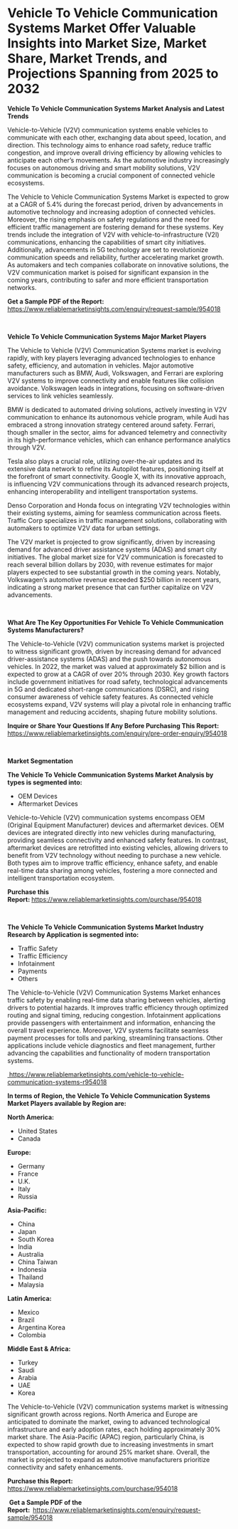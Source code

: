 <p><h1>Vehicle To Vehicle Communication Systems Market Offer Valuable Insights into Market Size, Market Share, Market Trends, and Projections Spanning from 2025 to 2032</h1></p><p><strong>Vehicle To Vehicle Communication Systems Market Analysis and Latest Trends</strong></p>
<p><p>Vehicle-to-Vehicle (V2V) communication systems enable vehicles to communicate with each other, exchanging data about speed, location, and direction. This technology aims to enhance road safety, reduce traffic congestion, and improve overall driving efficiency by allowing vehicles to anticipate each other’s movements. As the automotive industry increasingly focuses on autonomous driving and smart mobility solutions, V2V communication is becoming a crucial component of connected vehicle ecosystems.</p><p>The Vehicle to Vehicle Communication Systems Market is expected to grow at a CAGR of 5.4% during the forecast period, driven by advancements in automotive technology and increasing adoption of connected vehicles. Moreover, the rising emphasis on safety regulations and the need for efficient traffic management are fostering demand for these systems. Key trends include the integration of V2V with vehicle-to-infrastructure (V2I) communications, enhancing the capabilities of smart city initiatives. Additionally, advancements in 5G technology are set to revolutionize communication speeds and reliability, further accelerating market growth. As automakers and tech companies collaborate on innovative solutions, the V2V communication market is poised for significant expansion in the coming years, contributing to safer and more efficient transportation networks.</p></p>
<p><strong>Get a Sample PDF of the Report:&nbsp;</strong> <a href="https://www.reliablemarketinsights.com/enquiry/request-sample/954018?utm_campaign=3250&utm_medium=2&utm_source=Github&utm_content=ia&utm_term=18042025&utm_id=vehicle-to-vehicle-communication-systems">https://www.reliablemarketinsights.com/enquiry/request-sample/954018</a></p>
<p>&nbsp;</p>
<p><strong>Vehicle To Vehicle Communication Systems Major Market Players</strong></p>
<p><p>The Vehicle to Vehicle (V2V) Communication Systems market is evolving rapidly, with key players leveraging advanced technologies to enhance safety, efficiency, and automation in vehicles. Major automotive manufacturers such as BMW, Audi, Volkswagen, and Ferrari are exploring V2V systems to improve connectivity and enable features like collision avoidance. Volkswagen leads in integrations, focusing on software-driven services to link vehicles seamlessly.</p><p>BMW is dedicated to automated driving solutions, actively investing in V2V communication to enhance its autonomous vehicle program, while Audi has embraced a strong innovation strategy centered around safety. Ferrari, though smaller in the sector, aims for advanced telemetry and connectivity in its high-performance vehicles, which can enhance performance analytics through V2V.</p><p>Tesla also plays a crucial role, utilizing over-the-air updates and its extensive data network to refine its Autopilot features, positioning itself at the forefront of smart connectivity. Google X, with its innovative approach, is influencing V2V communications through its advanced research projects, enhancing interoperability and intelligent transportation systems.</p><p>Denso Corporation and Honda focus on integrating V2V technologies within their existing systems, aiming for seamless communication across fleets. Traffic Corp specializes in traffic management solutions, collaborating with automakers to optimize V2V data for urban settings.</p><p>The V2V market is projected to grow significantly, driven by increasing demand for advanced driver assistance systems (ADAS) and smart city initiatives. The global market size for V2V communication is forecasted to reach several billion dollars by 2030, with revenue estimates for major players expected to see substantial growth in the coming years. Notably, Volkswagen’s automotive revenue exceeded $250 billion in recent years, indicating a strong market presence that can further capitalize on V2V advancements.</p></p>
<p>&nbsp;</p>
<p><strong>What Are The Key Opportunities For Vehicle To Vehicle Communication Systems Manufacturers?</strong></p>
<p><p>The Vehicle-to-Vehicle (V2V) communication systems market is projected to witness significant growth, driven by increasing demand for advanced driver-assistance systems (ADAS) and the push towards autonomous vehicles. In 2022, the market was valued at approximately $2 billion and is expected to grow at a CAGR of over 20% through 2030. Key growth factors include government initiatives for road safety, technological advancements in 5G and dedicated short-range communications (DSRC), and rising consumer awareness of vehicle safety features. As connected vehicle ecosystems expand, V2V systems will play a pivotal role in enhancing traffic management and reducing accidents, shaping future mobility solutions.</p></p>
<p><strong>Inquire or Share Your Questions If Any Before Purchasing This Report:</strong> <a href="https://www.reliablemarketinsights.com/enquiry/pre-order-enquiry/954018?utm_campaign=3250&utm_medium=2&utm_source=Github&utm_content=ia&utm_term=18042025&utm_id=vehicle-to-vehicle-communication-systems">https://www.reliablemarketinsights.com/enquiry/pre-order-enquiry/954018</a></p>
<p>&nbsp;</p>
<p><strong>Market Segmentation</strong></p>
<p><strong>The Vehicle To Vehicle Communication Systems Market Analysis by types is segmented into:</strong></p>
<p><ul><li>OEM Devices</li><li>Aftermarket Devices</li></ul></p>
<p><p>Vehicle-to-Vehicle (V2V) communication systems encompass OEM (Original Equipment Manufacturer) devices and aftermarket devices. OEM devices are integrated directly into new vehicles during manufacturing, providing seamless connectivity and enhanced safety features. In contrast, aftermarket devices are retrofitted into existing vehicles, allowing drivers to benefit from V2V technology without needing to purchase a new vehicle. Both types aim to improve traffic efficiency, enhance safety, and enable real-time data sharing among vehicles, fostering a more connected and intelligent transportation ecosystem.</p></p>
<p><strong>Purchase this Report:&nbsp;</strong><a href="https://www.reliablemarketinsights.com/purchase/954018?utm_campaign=3250&utm_medium=2&utm_source=Github&utm_content=ia&utm_term=18042025&utm_id=vehicle-to-vehicle-communication-systems">https://www.reliablemarketinsights.com/purchase/954018</a></p>
<p>&nbsp;</p>
<p><strong>The Vehicle To Vehicle Communication Systems Market Industry Research by Application is segmented into:</strong></p>
<p><ul><li>Traffic Safety</li><li>Traffic Efficiency</li><li>Infotainment</li><li>Payments</li><li>Others</li></ul></p>
<p><p>The Vehicle-to-Vehicle (V2V) Communication Systems Market enhances traffic safety by enabling real-time data sharing between vehicles, alerting drivers to potential hazards. It improves traffic efficiency through optimized routing and signal timing, reducing congestion. Infotainment applications provide passengers with entertainment and information, enhancing the overall travel experience. Moreover, V2V systems facilitate seamless payment processes for tolls and parking, streamlining transactions. Other applications include vehicle diagnostics and fleet management, further advancing the capabilities and functionality of modern transportation systems.</p></p>
<p><a href="https://www.reliablemarketinsights.com/vehicle-to-vehicle-communication-systems-r954018?utm_campaign=3250&utm_medium=2&utm_source=Github&utm_content=ia&utm_term=18042025&utm_id=vehicle-to-vehicle-communication-systems">&nbsp;https://www.reliablemarketinsights.com/vehicle-to-vehicle-communication-systems-r954018</a></p>
<p><strong>In terms of Region, the Vehicle To Vehicle Communication Systems Market Players available by Region are:</strong></p>
<p>
    <p> <strong> North America: </strong>
        <ul>
            <li>United States</li>
            <li>Canada</li>
        </ul>
        </p> 
    <p> <strong> Europe: </strong>
        <ul>
            <li>Germany</li>
            <li>France</li>
            <li>U.K.</li>
            <li>Italy</li>
            <li>Russia</li>
        </ul>
        </p> 
    <p> <strong> Asia-Pacific: </strong>
        <ul>
            <li>China</li>
            <li>Japan</li>
            <li>South Korea</li>
            <li>India</li>
            <li>Australia</li>
            <li>China Taiwan</li>
            <li>Indonesia</li>
            <li>Thailand</li>
            <li>Malaysia</li>
        </ul>
        </p> 
    <p> <strong> Latin America: </strong>
        <ul>
            <li>Mexico</li>
            <li>Brazil</li>
            <li>Argentina Korea</li>
            <li>Colombia</li>
        </ul>
        </p> 
    <p> <strong> Middle East & Africa: </strong>
        <ul>
            <li>Turkey</li>
            <li>Saudi</li>
            <li>Arabia</li>
            <li>UAE</li>
            <li>Korea</li>
        </ul>
    </p>
    </p>
<p><p>The Vehicle-to-Vehicle (V2V) communication systems market is witnessing significant growth across regions. North America and Europe are anticipated to dominate the market, owing to advanced technological infrastructure and early adoption rates, each holding approximately 30% market share. The Asia-Pacific (APAC) region, particularly China, is expected to show rapid growth due to increasing investments in smart transportation, accounting for around 25% market share. Overall, the market is projected to expand as automotive manufacturers prioritize connectivity and safety enhancements.</p></p>
<p><strong>Purchase this Report: </strong><a href="https://www.reliablemarketinsights.com/purchase/954018?utm_campaign=3250&utm_medium=2&utm_source=Github&utm_content=ia&utm_term=18042025&utm_id=vehicle-to-vehicle-communication-systems">https://www.reliablemarketinsights.com/purchase/954018</a></p>
<p>&nbsp;<strong>Get a Sample PDF of the Report:&nbsp;&nbsp;</strong><a href="https://www.reliablemarketinsights.com/enquiry/request-sample/954018?utm_campaign=3250&utm_medium=2&utm_source=Github&utm_content=ia&utm_term=18042025&utm_id=vehicle-to-vehicle-communication-systems">https://www.reliablemarketinsights.com/enquiry/request-sample/954018</a></p>
<p><strong></strong></p>
<p><p></p><p></p><p></p></p>